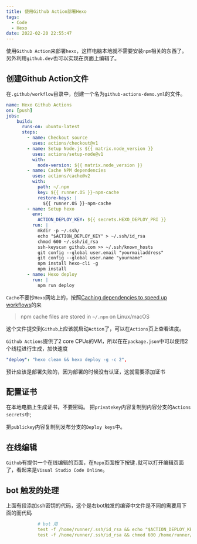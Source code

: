 ```yaml
---
title: 使用Github Action部署Hexo
tags:
  - Code
  - Hexo
date: 2022-02-20 22:55:47
---
```

使用`Github Action`来部署`hexo`，这样电脑本地就不需要安装`npm`相关的东西了。另外利用`github.dev`也可以实现在页面上编辑了。

<!--more-->

## 创建Github Action文件

在`.github/workflow`目录中，创建一个名为`github-actions-demo.yml`的文件。

``` yaml
name: Hexo Github Actions
on: [push]
jobs:
    build:
      runs-on: ubuntu-latest
      steps:
        - name: Checkout source
          uses: actions/checkout@v1
        - name: Setup Node.js ${{ matrix.node_version }}
          uses: actions/setup-node@v1
          with:
            node-version: ${{ matrix.node_version }}
        - name: Cache NPM dependencies
          uses: actions/cache@v2
          with:
            path: ~/.npm
            key: ${{ runner.OS }}-npm-cache
            restore-keys: |
              ${{ runner.OS }}-npm-cache
        - name: Setup hexo
          env:
            ACTION_DEPLOY_KEY: ${{ secrets.HEXO_DEPLOY_PRI }}
          run: |
            mkdir -p ~/.ssh/
            echo "$ACTION_DEPLOY_KEY" > ~/.ssh/id_rsa
            chmod 600 ~/.ssh/id_rsa
            ssh-keyscan github.com >> ~/.ssh/known_hosts
            git config --global user.email "yourmailaddress"
            git config --global user.name "yourname"
            npm install hexo-cli -g
            npm install
        - name: Hexo deploy
          run: |
            npm run deploy
```

`Cache`不要抄`Hexo`网站上的，按照[Caching dependencies to speed up workflows](https://docs.github.com/cn/actions/using-workflows/caching-dependencies-to-speed-up-workflows)的来

> npm cache files are stored in `~/.npm` on Linux/macOS

这个文件提交到`Github`上应该就启动`Action`了，可以在`Actions`页上查看进度。

`Github Actions`提供了2 core CPUs的VM，所以在在`package.json`中可以使用2个线程进行生成，加快速度

```yaml
"deploy": "hexo clean && hexo deploy -g -c 2",
```

预计应该是部署失败的，因为部署的时候没有认证，这就需要添加证书

## 配置证书

在本地电脑上生成证书，不要密码。
把`privatekey`内容复制到内容分支的`Actions secrets`中;

把`publickey`内容复制到发布分支的`Deploy keys`中。

## 在线编辑

`Github`有提供一个在线编辑的页面，在`Repo`页面按下按键`.`就可以打开编辑页面了，看起来是`Visual Studio Code Online`。

## bot 触发的处理

上面有段添加ssh密钥的代码，这个是右bot触发的编译中文件是不同的需要用下面的而代码

``` yaml
            # bot 用
            test -f /home/runner/.ssh/id_rsa && echo "$ACTION_DEPLOY_KEY" > /home/runner/.ssh/id_rsa
            test -f /home/runner/.ssh/id_rsa && chmod 600 /home/runner/.ssh/id_rsa

```
